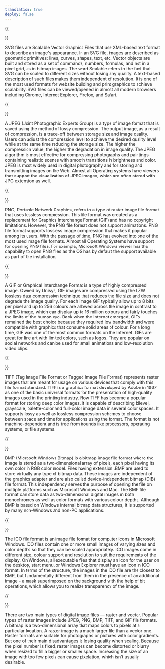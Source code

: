```yaml
---
translation: true
deploy: false
---
```


{{<section SVG>}}

SVG files are Scalable Vector Graphics Files that use XML-based text format to describe an image's appearance. In an SVG file, images are described as geometric primitives: lines, curves, shapes, text, etc. Vector objects are built and stored as a set of commands, numbers, formulas, and not in a pixel grid, as in bitmap images. The word Scalable refers to the fact that SVG can be scaled to different sizes without losing any quality. A text-based description of such files makes them independent of resolution. It is one of the most used formats for website building and print graphics to achieve scalability. SVG files can be viewed/opened in almost all modern browsers including Chrome, Internet Explorer, Firefox, and Safari.

{{<section JPEG>}}

A JPEG (Joint Photographic Experts Group) is a type of image format that is saved using the method of lossy compression. The output image, as a result of compression, is a trade-off between storage size and image quality. Users can adjust the compression level to achieve the desired quality level while at the same time reducing the storage size. The higher the compression value, the higher the degradation in image quality. The JPEG algorithm is most effective for compressing photographs and paintings containing realistic scenes with smooth transitions in brightness and color. JPEG is most widely used in digital photography and for storing and transmitting images on the Web. Almost all Operating systems have viewers that support the visualization of JPEG images, which are often stored with JPG extension as well.

{{<section PNG>}}

PNG, Portable Network Graphics, refers to a type of raster image file format that uses lossless compression. This file format was created as a replacement for Graphics Interchange Format (GIF) and has no copyright limitations. However, the PNG file format does not support animations. PNG file format supports lossless image compression that makes it popular among its users. With the passage of time, PNG has evolved into one of the most used image file formats. Almost all Operating Systems have support for opening PNG files. For example, Microsoft Windows viewer has the capability to open PNG files as the OS has by default the support available as part of the installation.

{{<section GIF>}}

A GIF or Graphical Interchange Format is a type of highly compressed image. Owned by Unisys, GIF images are compressed using the LZW lossless data compression technique that reduces the file size and does not degrade the image quality. For each image GIF typically allow up to 8 bits per pixel and up to 256 colours are allowed across the image in contrast to a JPEG image, which can display up to 16 million colours and fairly touches the limits of the human eye. Back when the internet emerged, GIFs remained the best choice because they required low bandwidth and were compatible with graphics that consume solid areas of colour. For a long time, GIF was one of the most common formats on the Internet. GIFs are great for line art with limited colors, such as logos. They are popular on social networks and can be used for small animations and low-resolution video clips.

{{<section TIFF>}}

TIFF (Tag Image File Format or Tagged Image File Format) represents raster images that are meant for usage on various devices that comply with this file format standard. TIFF is a graphics format developed by Adobe in 1987 as one of the basic universal formats for the presentation of high-quality images used in the printing industry. Now TIFF has become a popular format for storing deep color images. It is capable of describing bilevel, grayscale, palette-color and full-color image data in several color spaces. It supports lossy as well as lossless compression schemes to choose between space and time for applications using the format. The format is not machine-dependent and is free from bounds like processors, operating systems, or file systems.

{{<section BMP>}}

BMP (Microsoft Windows Bitmap) is a bitmap image file format where the image is stored as a two-dimensional array of pixels, each pixel having its own color in RGB color model. Files having extension .BMP are used to store virtually any type of bitmap data. These images are independent of the graphics adapter and are also called device-independent bitmap (DIB) file format. This independency serves the purpose of opening the file on multiple platforms such as Microsoft Windows and Mac. The BMP file format can store data as two-dimensional digital images in both monochromes as well as color formats with various colour depths. Although BMP is based on Windows internal bitmap data structures, it is supported by many non-Windows and non-PC applications.

{{<section ICO>}}

The ICO file format is an image file format for computer icons in Microsoft Windows. ICO files contain one or more small images of varying sizes and color depths so that they can be scaled appropriately. ICO images come in different size, colour support and resolution to suit the requirements of the display. On Windows, all executable files that display an icon for the user on the desktop, start menu, or Windows Explorer must have an icon in ICO format. In terms of the structure, the images in the ICO file are the closest to BMP, but fundamentally different from them in the presence of an additional image - a mask superimposed on the background with the help of bit operations, which allows you to realize transparency of the image.

{{<section Image>}}

There are two main types of digital image files — raster and vector. Popular types of raster images include JPEG, PNG, BMP, TIFF, and GIF file formats. A bitmap is a two-dimensional array that maps colors to pixels at a particular location. A raster image is a much larger file than a vector one. Raster formats are suitable for photographs or pictures with color gradients. But one of their main disadvantages is losing quality when scaling. Because the pixel number is fixed, raster images can become distorted or blurry when resized to fill a bigger or smaller space. Increasing the size of an image with too few pixels can cause pixelation, which isn’t usually desirable.